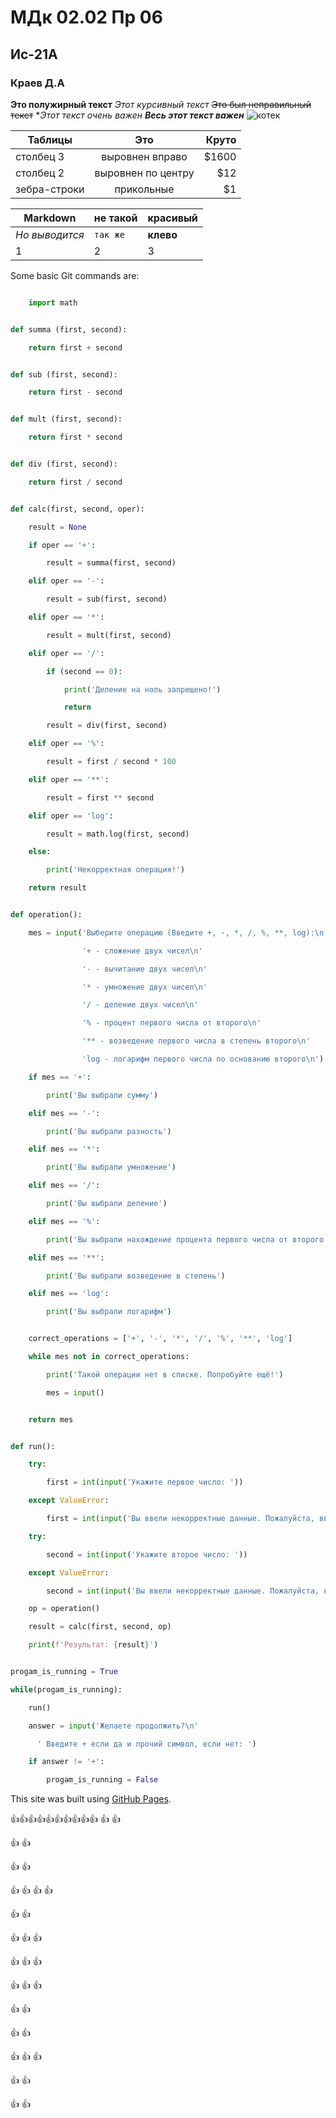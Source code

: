 # МДк 02.02 Пр 06
## Ис-21А
### Краев Д.А

**Это полужирный текст**
*Этот курсивный текст*
  ~~Это был неправильный текст~~
**Этот текст  _очень_ важен*
***Весь этот текст важен***
![котек]()


| Таблицы       | Это                | Круто |
| ------------- |:------------------:| -----:|
| столбец 3     | выровнен вправо    | $1600 |
| столбец 2     | выровнен по центру |   $12 |
| зебра-строки  | прикольные         |    $1 |


Markdown | не такой | красивый
--- | --- | ---
*Но выводится* | `так же` | **клево**
1 | 2 | 3

Some basic Git commands are:
```python

    import math


def summa (first, second):

    return first + second


def sub (first, second):

    return first - second


def mult (first, second):

    return first * second


def div (first, second):

    return first / second


def calc(first, second, oper):

    result = None

    if oper == '+':

        result = summa(first, second)

    elif oper == '-':

        result = sub(first, second)

    elif oper == '*':

        result = mult(first, second)

    elif oper == '/':

        if (second == 0):

            print('Деление на ноль запрещено!')

            return

        result = div(first, second)

    elif oper == '%':

        result = first / second * 100

    elif oper == '**':

        result = first ** second

    elif oper == 'log':

        result = math.log(first, second)

    else:

        print('Некорректная операция!')

    return result


def operation():

    mes = input('Выберите операцию (Введите +, -, *, /, %, **, log):\n '

                '+ - сложение двух чисел\n'

                '- - вычитание двух чисел\n'

                '* - умножение двух чисел\n'

                '/ - деление двух чисел\n'

                '% - процент первого числа от второго\n'

                '** - возведение первого числа в степень второго\n'

                'log - логарифм первого числа по основанию второго\n')

    if mes == '+':

        print('Вы выбрали сумму')

    elif mes == '-':

        print('Вы выбрали разность')

    elif mes == '*':

        print('Вы выбрали умножение')

    elif mes == '/':

        print('Вы выбрали деление')

    elif mes == '%':

        print('Вы выбрали нахождение процента первого числа от второго')

    elif mes == '**':

        print('Вы выбрали возведение в степень')

    elif mes == 'log':

        print('Вы выбрали логарифм')


    correct_operations = ['+', '-', '*', '/', '%', '**', 'log']

    while mes not in correct_operations:

        print('Такой операции нет в списке. Попробуйте ещё!')

        mes = input()


    return mes


def run():

    try:

        first = int(input('Укажите первое число: '))

    except ValueError:

        first = int(input('Вы ввели некорректные данные. Пожалуйста, введите целое число.'))

    try:

        second = int(input('Укажите второе число: '))

    except ValueError:

        second = int(input('Вы ввели некорректные данные. Пожалуйста, введите целое число.'))

    op = operation()

    result = calc(first, second, op)

    print(f'Результат: {result}')


progam_is_running = True

while(progam_is_running):

    run()

    answer = input('Желаете продолжить?\n'

      ' Введите + если да и прочий символ, если нет: ')

    if answer != '+':

        progam_is_running = False
```


This site was built using [GitHub Pages](https://pages.github.com/).


:+1::+1::+1::+1::+1::+1::+1::+1::+1::+1:
:+1:
:+1:

:+1:
:+1:

:+1:
:+1:

:+1:
:+1:
:+1:
:+1:

:+1:
:+1:

:+1:
:+1:
:+1:

:+1:
:+1:
:+1:

:+1:
:+1:
:+1:

:+1:
:+1:

:+1:
:+1:

:+1:
:+1:
:+1:

:+1:
:+1:

:+1:
:+1:

